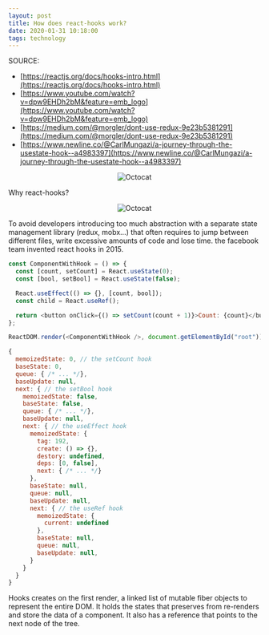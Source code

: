 ```yaml
---
layout: post
title: How does react-hooks work?
date: 2020-01-31 10:18:00
tags: technology
---
```


SOURCE:

- [https://reactjs.org/docs/hooks-intro.html](https://reactjs.org/docs/hooks-intro.html)
- [https://www.youtube.com/watch?v=dpw9EHDh2bM&feature=emb_logo](https://www.youtube.com/watch?v=dpw9EHDh2bM&feature=emb_logo)
- [https://medium.com/@morgler/dont-use-redux-9e23b5381291](https://medium.com/@morgler/dont-use-redux-9e23b5381291)
- [https://www.newline.co/@CarlMungazi/a-journey-through-the-usestate-hook--a4983397](https://www.newline.co/@CarlMungazi/a-journey-through-the-usestate-hook--a4983397)

<span style="display:block;text-align:center">![Octocat]({{site.baseurl}}/assets/img/reactlifecycle.png)</span>

Why react-hooks?

<span style="display:block;text-align:center">![Octocat]({{site.baseurl}}/assets/img/reacthooks.png)</span>

To avoid developers introducing too much abstraction with a separate state management library (redux, mobx…) that often requires to jump between different files, write excessive amounts of code and lose time. the facebook team invented react hooks in 2015. 

```javascript
const ComponentWithHook = () => {
  const [count, setCount] = React.useState(0);
  const [bool, setBool] = React.useState(false);

  React.useEffect(() => {}, [count, bool]);
  const child = React.useRef();

  return <button onClick={() => setCount(count + 1)}>Count: {count}</button>;
};

ReactDOM.render(<ComponentWithHook />, document.getElementById("root"));
```


```javascript
{
  memoizedState: 0, // the setCount hook
  baseState: 0,
  queue: { /* ... */},
  baseUpdate: null,
  next: { // the setBool hook
    memoizedState: false,
    baseState: false,
    queue: { /* ... */},
    baseUpdate: null,
    next: { // the useEffect hook
      memoizedState: {
        tag: 192,
        create: () => {},
        destory: undefined,
        deps: [0, false],
        next: { /* ... */}
      },
      baseState: null,
      queue: null,
      baseUpdate: null,
      next: { // the useRef hook
        memoizedState: {
          current: undefined
        },
        baseState: null,
        queue: null,
        baseUpdate: null,
      }
    }
  }
}
```

Hooks creates on the first render, a linked list of mutable fiber objects to represent the entire DOM. It holds the states that preserves from re-renders and store the data of a component. It also has a reference that points to the next node of the tree. 